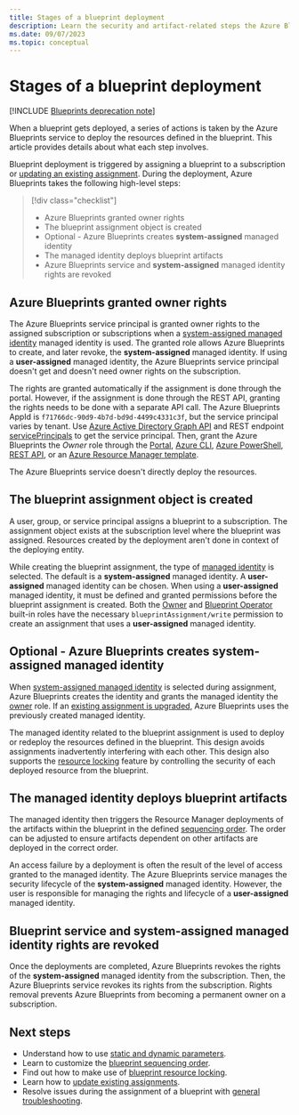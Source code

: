 ```yaml
---
title: Stages of a blueprint deployment
description: Learn the security and artifact-related steps the Azure Blueprints services goes through while creating a blueprint assignment.
ms.date: 09/07/2023
ms.topic: conceptual
---
```

# Stages of a blueprint deployment

[!INCLUDE [Blueprints deprecation note](../../../../includes/blueprints-deprecation-note.md)]

When a blueprint gets deployed, a series of actions is taken by the Azure Blueprints service to
deploy the resources defined in the blueprint. This article provides details about what each step
involves.

Blueprint deployment is triggered by assigning a blueprint to a subscription or [updating an
existing assignment](../how-to/update-existing-assignments.md). During the deployment, Azure
Blueprints takes the following high-level steps:

> [!div class="checklist"]
> - Azure Blueprints granted owner rights
> - The blueprint assignment object is created
> - Optional - Azure Blueprints creates **system-assigned** managed identity
> - The managed identity deploys blueprint artifacts
> - Azure Blueprints service and **system-assigned** managed identity rights are revoked

## Azure Blueprints granted owner rights

The Azure Blueprints service principal is granted owner rights to the assigned subscription or
subscriptions when a [system-assigned managed
identity](../../../active-directory/managed-identities-azure-resources/overview.md) managed identity
is used. The granted role allows Azure Blueprints to create, and later revoke, the
**system-assigned** managed identity. If using a **user-assigned** managed identity, the Azure
Blueprints service principal doesn't get and doesn't need owner rights on the subscription.

The rights are granted automatically if the assignment is done through the portal. However, if the
assignment is done through the REST API, granting the rights needs to be done with a separate API
call. The Azure Blueprints AppId is `f71766dc-90d9-4b7d-bd9d-4499c4331c3f`, but the service
principal varies by tenant. Use
[Azure Active Directory Graph API](/graph/migrate-azure-ad-graph-planning-checklist)
and REST endpoint [servicePrincipals](/graph/api/resources/serviceprincipal) to get the service
principal. Then, grant the Azure Blueprints the _Owner_ role through the
[Portal](../../../role-based-access-control/role-assignments-portal.yml),
[Azure CLI](../../../role-based-access-control/role-assignments-cli.md),
[Azure PowerShell](../../../role-based-access-control/role-assignments-powershell.md),
[REST API](../../../role-based-access-control/role-assignments-rest.md), or an
[Azure Resource Manager template](../../../role-based-access-control/role-assignments-template.md).

The Azure Blueprints service doesn't directly deploy the resources.

## The blueprint assignment object is created

A user, group, or service principal assigns a blueprint to a subscription. The assignment object
exists at the subscription level where the blueprint was assigned. Resources created by the
deployment aren't done in context of the deploying entity.

While creating the blueprint assignment, the type of [managed
identity](../../../active-directory/managed-identities-azure-resources/overview.md) is selected. The
default is a **system-assigned** managed identity. A **user-assigned** managed identity can be
chosen. When using a **user-assigned** managed identity, it must be defined and granted permissions
before the blueprint assignment is created. Both the
[Owner](../../../role-based-access-control/built-in-roles.md#owner) and
[Blueprint Operator](../../../role-based-access-control/built-in-roles.md#blueprint-operator)
built-in roles have the necessary `blueprintAssignment/write` permission to create an assignment
that uses a **user-assigned** managed identity.

## Optional - Azure Blueprints creates system-assigned managed identity

When [system-assigned managed
identity](../../../active-directory/managed-identities-azure-resources/overview.md) is selected
during assignment, Azure Blueprints creates the identity and grants the managed identity the
[owner](../../../role-based-access-control/built-in-roles.md#owner) role. If an
[existing assignment is upgraded](../how-to/update-existing-assignments.md), Azure Blueprints uses
the previously created managed identity.

The managed identity related to the blueprint assignment is used to deploy or redeploy the resources
defined in the blueprint. This design avoids assignments inadvertently interfering with each other.
This design also supports the [resource locking](./resource-locking.md) feature by controlling the
security of each deployed resource from the blueprint.

## The managed identity deploys blueprint artifacts

The managed identity then triggers the Resource Manager deployments of the artifacts within the
blueprint in the defined [sequencing order](./sequencing-order.md). The order can be adjusted to
ensure artifacts dependent on other artifacts are deployed in the correct order.

An access failure by a deployment is often the result of the level of access granted to the managed
identity. The Azure Blueprints service manages the security lifecycle of the **system-assigned**
managed identity. However, the user is responsible for managing the rights and lifecycle of a
**user-assigned** managed identity.

## Blueprint service and system-assigned managed identity rights are revoked

Once the deployments are completed, Azure Blueprints revokes the rights of the **system-assigned**
managed identity from the subscription. Then, the Azure Blueprints service revokes its rights from
the subscription. Rights removal prevents Azure Blueprints from becoming a permanent owner on a
subscription.

## Next steps

- Understand how to use [static and dynamic parameters](./parameters.md).
- Learn to customize the [blueprint sequencing order](./sequencing-order.md).
- Find out how to make use of [blueprint resource locking](./resource-locking.md).
- Learn how to [update existing assignments](../how-to/update-existing-assignments.md).
- Resolve issues during the assignment of a blueprint with
  [general troubleshooting](../troubleshoot/general.md).